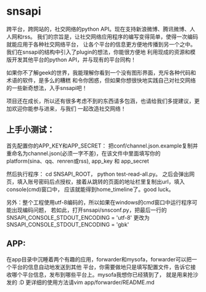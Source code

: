 snsapi
======

跨平台，跨网站的，社交网络的python API。现在支持新浪微博、腾讯微博、人人网和rss。
我们的宗旨是，让社交网络应用程序的编写变得简单，使得一次编码就能应用于各种社交网络平台，
让各个平台的信息更方便地传播到另一个之中。我们在snsapi的结构中引入了plugin的想法，你能很方便地
利用现成的资源和模版开发其他平台的python API，并与现有的平台同构！

如果你不了解geek的世界，我能理解你看到一个没有图形界面，充斥各种代码和术语的软件，是多么的糟糕
和令你困惑，但如果你想很快地实践自己对社交网络的一些新奇想法，入手snsapi吧！

项目还在成长，所以还有很多考虑不到的东西请多包涵，也请给我们多提建议，更加欢迎你能参与进来，与我们
一起改造社交网络！

上手小测试：
----

首先配置你的APP_KEY和APP_SECRET：
把conf/channel.json.example复制并重命名为channel.json(必须一字不差)，在该文件中里面填写你的
platform(sina、qq、renren或rss), app_key 和 app_secret

然后执行程序：
cd SNSAPI_ROOT，
python test-read-all.py。
之后会弹出网页，填入账号密码后点授权，接着从跳转的页面的地址栏里复制出url，填入console(cmd)窗口中，
应该就能得到home_timeline了。good luck。

另外：整个工程使用utf-8编码的，所以如果在windows的cmd窗口中运行程序可能出现编码问题，
若如此，打开snsapi/snsconf.py，把最后一行的
    SNSAPI_CONSOLE_STDOUT_ENCODING = 'utf-8'
更改为
    SNSAPI_CONSOLE_STDOUT_ENCODING = 'gbk'
    
APP:
----

在app目录中沉睡着两个有趣的应用，forwarder和mysofa，forwarder可以把一个平台的信息自动地发送到其他
平台，你需要做地只是填写配置文件，告诉它接收哪个平台信息，发布到哪些平台上。mysofa我想你已经猜到了，
就是用来抢沙发的 :D
更详细的使用方法请vim app/forwarder/README.md